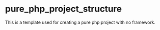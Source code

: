 # pure_php_project_structure
This is a template used for creating a pure php project with no framework.

